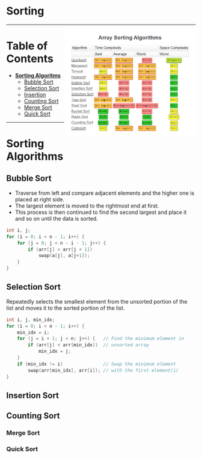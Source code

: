 # Sorting
---
<img align="right" src="/images/sorting.png" width="350">

# Table of Contents
- **[Sorting Algoritms](#sorting-algorithms)**
    - [Bubble Sort](#bubble-sort)
    - [Selection Sort](#selection-sort)
    - [Insertion](#insertion-sort)
    - [Counting Sort](#counting-sort)
    - [Merge Sort](#merge-sort)
    - [Quick Sort](#quick-sort)
---

# Sorting Algorithms

## Bubble Sort

- Traverse from left and compare adjacent elements and the higher one is placed at right side. 
- The largest element is moved to the rightmost end at first. 
- This process is then continued to find the second largest and place it and so on until the data is sorted.
```c++
int i, j;
for (i = 0; i < n - 1; i++) {
    for (j = 0; j < n - i - 1; j++) {
        if (arr[j] > arr[j + 1])
            swap(a[j], a[j+1]);
    }
}
```
## Selection Sort

Repeatedly selects the smallest element from the unsorted portion of the list and moves it to the sorted portion of the list. 
```c++
int i, j, min_idx; 
for (i = 0; i < n - 1; i++) { 
    min_idx = i; 
    for (j = i + 1; j < n; j++) {   // Find the minimum element in
        if (arr[j] < arr[min_idx])  // unsorted array
            min_idx = j; 
    }
    if (min_idx != i)               // Swap the minimum element
        swap(arr[min_idx], arr[i]); // with the first element(i)
} 
```
## Insertion Sort

## Counting Sort


### Merge Sort

### Quick Sort

